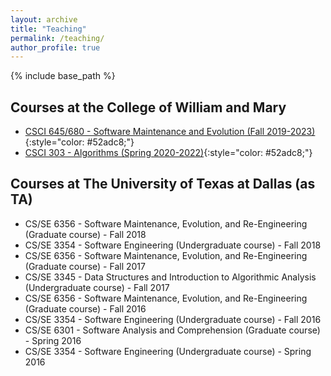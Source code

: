 ```yaml
---
layout: archive
title: "Teaching"
permalink: /teaching/
author_profile: true
---
```


{% include base_path %}

## Courses at the College of William and Mary

* [CSCI 645/680 - Software Maintenance and Evolution (Fall 2019-2023)](csci680){:style="color: #52adc8;"}
* [CSCI 303 - Algorithms (Spring 2020-2022)](CSCI303){:style="color: #52adc8;"}

## Courses at The University of Texas at Dallas (as TA)

* CS/SE 6356 - Software Maintenance, Evolution, and Re-Engineering (Graduate course) - Fall 2018
* CS/SE 3354 - Software Engineering (Undergraduate course) - Fall 2018
* CS/SE 6356 - Software Maintenance, Evolution, and Re-Engineering (Graduate course) - Fall 2017
* CS/SE 3345 - Data Structures and Introduction to Algorithmic Analysis (Undergraduate course) - Fall 2017
* CS/SE 6356 - Software Maintenance, Evolution, and Re-Engineering (Graduate course) - Fall 2016
* CS/SE 3354 - Software Engineering (Undergraduate course) - Fall 2016
* CS/SE 6301 - Software Analysis and Comprehension (Graduate course) - Spring 2016
* CS/SE 3354 - Software Engineering (Undergraduate course) - Spring 2016
